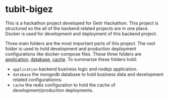# tubit-bigez
This is a hackathon project developed for Getir Hackathon. This project is structured so the all of the backend related projects are in one place. Docker is used for development and deployment of this backend project.

Three main folders are the most important parts of this project. The root folder is used to hold development and production deployment configurations like docker-compose files. These three folders are [application](./application), [database](./database), [cache](./cache). To summarize these folders hold:
 
 - `application` backend business logic and nodejs application.
 - `database` the mongodb database to hold business data and development related configurationns.
 - `cache` the redis configuration to hold the cache of development/production deployments.
 